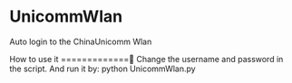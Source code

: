 UnicommWlan
===========

Auto login to the ChinaUnicomm Wlan

How to use it
=============
Change the username and password in the script.
And run it by:
python UnicommWlan.py
